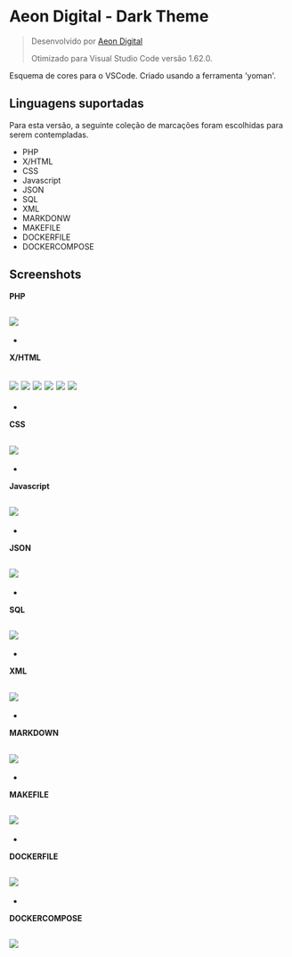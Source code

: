 # Aeon Digital - Dark Theme

> Desenvolvido por [Aeon Digital](http://aeondigital.com.br)
>
> Otimizado para Visual Studio Code versão 1.62.0.

Esquema de cores para o VSCode.
Criado usando a ferramenta 'yoman'.


## Linguagens suportadas
Para esta versão, a seguinte coleção de marcações foram escolhidas para serem contempladas.


- PHP
- X/HTML
- CSS
- Javascript
- JSON
- SQL
- XML
- MARKDONW
- MAKEFILE
- DOCKERFILE
- DOCKERCOMPOSE



## Screenshots

**PHP**

![](https://github.com/AeonDigital/Code-Editor-Themes/raw/master/theme-aeondigital-dark/screenshots/screenshot_php.png)
-


-
**X/HTML**

![](https://github.com/AeonDigital/Code-Editor-Themes/raw/master/theme-aeondigital-dark/screenshots/screenshot_html_01.png)
![](https://github.com/AeonDigital/Code-Editor-Themes/raw/master/theme-aeondigital-dark/screenshots/screenshot_html_02.png)
![](https://github.com/AeonDigital/Code-Editor-Themes/raw/master/theme-aeondigital-dark/screenshots/screenshot_html_03.png)
![](https://github.com/AeonDigital/Code-Editor-Themes/raw/master/theme-aeondigital-dark/screenshots/screenshot_html_04.png)
![](https://github.com/AeonDigital/Code-Editor-Themes/raw/master/theme-aeondigital-dark/screenshots/screenshot_html_05.png)
![](https://github.com/AeonDigital/Code-Editor-Themes/raw/master/theme-aeondigital-dark/screenshots/screenshot_html_06.png)
-


-
**CSS**

![](https://github.com/AeonDigital/Code-Editor-Themes/raw/master/theme-aeondigital-dark/screenshots/screenshot_css.png)
-


-
**Javascript**

![](https://github.com/AeonDigital/Code-Editor-Themes/raw/master/theme-aeondigital-dark/screenshots/screenshot_js.png)
-


-
**JSON**

![](https://github.com/AeonDigital/Code-Editor-Themes/raw/master/theme-aeondigital-dark/screenshots/screenshot_json.png)
-


-
**SQL**

![](https://github.com/AeonDigital/Code-Editor-Themes/raw/master/theme-aeondigital-dark/screenshots/screenshot_sql.png)
-


-
**XML**

![](https://github.com/AeonDigital/Code-Editor-Themes/raw/master/theme-aeondigital-dark/screenshots/screenshot_xml.png)
-


-
**MARKDOWN**

![](https://github.com/AeonDigital/Code-Editor-Themes/raw/master/theme-aeondigital-dark/screenshots/screenshot_md.png)
-


-
**MAKEFILE**

![](https://github.com/AeonDigital/Code-Editor-Themes/raw/master/theme-aeondigital-dark/screenshots/screenshot_makefile.png)
-


-
**DOCKERFILE**

![](https://github.com/AeonDigital/Code-Editor-Themes/raw/master/theme-aeondigital-dark/screenshots/screenshot_dockerfile.png)
-


-
**DOCKERCOMPOSE**

![](https://github.com/AeonDigital/Code-Editor-Themes/raw/master/theme-aeondigital-dark/screenshots/screenshot_dockercompose.png)
-
